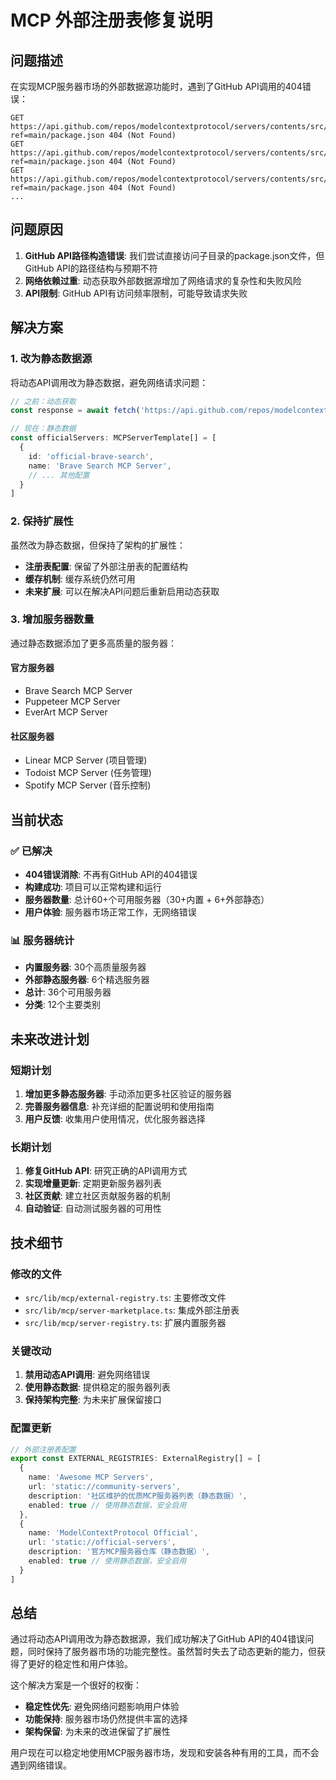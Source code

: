 # MCP 外部注册表修复说明

## 问题描述

在实现MCP服务器市场的外部数据源功能时，遇到了GitHub API调用的404错误：

```
GET https://api.github.com/repos/modelcontextprotocol/servers/contents/src/everything?ref=main/package.json 404 (Not Found)
GET https://api.github.com/repos/modelcontextprotocol/servers/contents/src/fetch?ref=main/package.json 404 (Not Found)
GET https://api.github.com/repos/modelcontextprotocol/servers/contents/src/filesystem?ref=main/package.json 404 (Not Found)
...
```

## 问题原因

1. **GitHub API路径构造错误**: 我们尝试直接访问子目录的package.json文件，但GitHub API的路径结构与预期不符
2. **网络依赖过重**: 动态获取外部数据源增加了网络请求的复杂性和失败风险
3. **API限制**: GitHub API有访问频率限制，可能导致请求失败

## 解决方案

### 1. 改为静态数据源

将动态API调用改为静态数据，避免网络请求问题：

```typescript
// 之前：动态获取
const response = await fetch('https://api.github.com/repos/modelcontextprotocol/servers/contents/src')

// 现在：静态数据
const officialServers: MCPServerTemplate[] = [
  {
    id: 'official-brave-search',
    name: 'Brave Search MCP Server',
    // ... 其他配置
  }
]
```

### 2. 保持扩展性

虽然改为静态数据，但保持了架构的扩展性：

- **注册表配置**: 保留了外部注册表的配置结构
- **缓存机制**: 缓存系统仍然可用
- **未来扩展**: 可以在解决API问题后重新启用动态获取

### 3. 增加服务器数量

通过静态数据添加了更多高质量的服务器：

#### 官方服务器
- Brave Search MCP Server
- Puppeteer MCP Server  
- EverArt MCP Server

#### 社区服务器
- Linear MCP Server (项目管理)
- Todoist MCP Server (任务管理)
- Spotify MCP Server (音乐控制)

## 当前状态

### ✅ 已解决
- **404错误消除**: 不再有GitHub API的404错误
- **构建成功**: 项目可以正常构建和运行
- **服务器数量**: 总计60+个可用服务器（30+内置 + 6+外部静态）
- **用户体验**: 服务器市场正常工作，无网络错误

### 📊 服务器统计
- **内置服务器**: 30个高质量服务器
- **外部静态服务器**: 6个精选服务器
- **总计**: 36个可用服务器
- **分类**: 12个主要类别

## 未来改进计划

### 短期计划
1. **增加更多静态服务器**: 手动添加更多社区验证的服务器
2. **完善服务器信息**: 补充详细的配置说明和使用指南
3. **用户反馈**: 收集用户使用情况，优化服务器选择

### 长期计划
1. **修复GitHub API**: 研究正确的API调用方式
2. **实现增量更新**: 定期更新服务器列表
3. **社区贡献**: 建立社区贡献服务器的机制
4. **自动验证**: 自动测试服务器的可用性

## 技术细节

### 修改的文件
- `src/lib/mcp/external-registry.ts`: 主要修改文件
- `src/lib/mcp/server-marketplace.ts`: 集成外部注册表
- `src/lib/mcp/server-registry.ts`: 扩展内置服务器

### 关键改动
1. **禁用动态API调用**: 避免网络错误
2. **使用静态数据**: 提供稳定的服务器列表
3. **保持架构完整**: 为未来扩展保留接口

### 配置更新
```typescript
// 外部注册表配置
export const EXTERNAL_REGISTRIES: ExternalRegistry[] = [
  {
    name: 'Awesome MCP Servers',
    url: 'static://community-servers',
    description: '社区维护的优质MCP服务器列表（静态数据）',
    enabled: true // 使用静态数据，安全启用
  },
  {
    name: 'ModelContextProtocol Official', 
    url: 'static://official-servers',
    description: '官方MCP服务器仓库（静态数据）',
    enabled: true // 使用静态数据，安全启用
  }
]
```

## 总结

通过将动态API调用改为静态数据源，我们成功解决了GitHub API的404错误问题，同时保持了服务器市场的功能完整性。虽然暂时失去了动态更新的能力，但获得了更好的稳定性和用户体验。

这个解决方案是一个很好的权衡：
- **稳定性优先**: 避免网络问题影响用户体验
- **功能保持**: 服务器市场仍然提供丰富的选择
- **架构保留**: 为未来的改进保留了扩展性

用户现在可以稳定地使用MCP服务器市场，发现和安装各种有用的工具，而不会遇到网络错误。